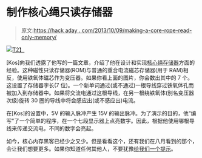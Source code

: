 # 制作核心绳只读存储器

> 原文:[https://hack aday . com/2013/10/09/making-a-core-rope-read-only-memory/](https://hackaday.com/2013/10/09/making-a-core-rope-read-only-memory/)

[![](../Images/19addc0b0317219ab104379997bcdc6b.png)T2】](http://hackaday.com/wp-content/uploads/2013/10/core.jpg)

[Kos]向我们透露了他写的一篇文章，介绍了他在设计和实现[核心绳存储器](http://qrp.gr/coreROM/)方面的经验。这种磁性只读存储器(ROM)与普通的重合电流磁芯存储器(用于 RAM)相反，使用铁氧体磁芯作为变压器。如果你看上面的图片，你会数出其中的 7 个。这设置了存储器字长(7 位)。一个新单词通过(或不通过)一根导线穿过铁氧体孔而被加入到存储器中。如果将交流电通过这根导线，在另一根绕铁氧体(别名变压器次级)旋转 30 圈的导线中将会感应出(或不感应出)电流。

在[Kos]的设置中，5V 的输入脉冲产生 15V 的输出脉冲。为了演示的目的，他“编写”了一个简单的程序，在一个七段显示器上点亮数字。因此，根据他使用哪根导线来传递交流电，不同的数字会亮起。

如今，核心内存黑客已经少之又少。但是看看这个，还有我们在八月看到的那个，会让我们想要更多。如果你知道任何其他人，不要犹豫[给我们一个提示](http://hackaday.com/contact-hack-a-day/)。